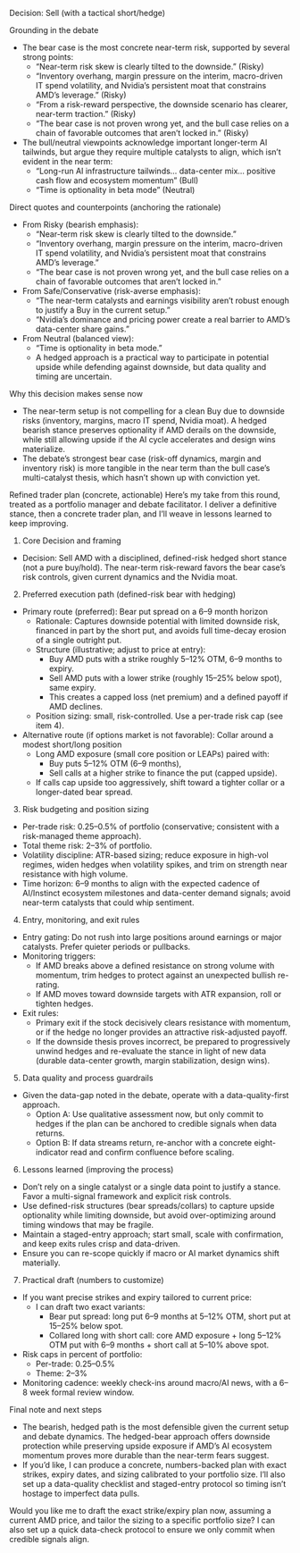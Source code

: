 Decision: Sell (with a tactical short/hedge)

Grounding in the debate
- The bear case is the most concrete near-term risk, supported by several strong points:
  - “Near-term risk skew is clearly tilted to the downside.” (Risky)
  - “Inventory overhang, margin pressure on the interim, macro-driven IT spend volatility, and Nvidia’s persistent moat that constrains AMD’s leverage.” (Risky)
  - “From a risk-reward perspective, the downside scenario has clearer, near-term traction.” (Risky)
  - “The bear case is not proven wrong yet, and the bull case relies on a chain of favorable outcomes that aren’t locked in.” (Risky)
- The bull/neutral viewpoints acknowledge important longer-term AI tailwinds, but argue they require multiple catalysts to align, which isn’t evident in the near term:
  - “Long-run AI infrastructure tailwinds… data-center mix… positive cash flow and ecosystem momentum” (Bull)
  - “Time is optionality in beta mode” (Neutral)

Direct quotes and counterpoints (anchoring the rationale)
- From Risky (bearish emphasis):
  - “Near-term risk skew is clearly tilted to the downside.”
  - “Inventory overhang, margin pressure on the interim, macro-driven IT spend volatility, and Nvidia’s persistent moat that constrains AMD’s leverage.”
  - “The bear case is not proven wrong yet, and the bull case relies on a chain of favorable outcomes that aren’t locked in.”
- From Safe/Conservative (risk-averse emphasis):
  - “The near-term catalysts and earnings visibility aren’t robust enough to justify a Buy in the current setup.”
  - “Nvidia’s dominance and pricing power create a real barrier to AMD’s data-center share gains.”
- From Neutral (balanced view):
  - “Time is optionality in beta mode.” 
  - A hedged approach is a practical way to participate in potential upside while defending against downside, but data quality and timing are uncertain.

Why this decision makes sense now
- The near-term setup is not compelling for a clean Buy due to downside risks (inventory, margins, macro IT spend, Nvidia moat). A hedged bearish stance preserves optionality if AMD derails on the downside, while still allowing upside if the AI cycle accelerates and design wins materialize.
- The debate’s strongest bear case (risk-off dynamics, margin and inventory risk) is more tangible in the near term than the bull case’s multi-catalyst thesis, which hasn’t shown up with conviction yet.

Refined trader plan (concrete, actionable)
Here’s my take from this round, treated as a portfolio manager and debate facilitator. I deliver a definitive stance, then a concrete trader plan, and I’ll weave in lessons learned to keep improving.

1) Core Decision and framing
- Decision: Sell AMD with a disciplined, defined-risk hedged short stance (not a pure buy/hold). The near-term risk-reward favors the bear case’s risk controls, given current dynamics and the Nvidia moat.

2) Preferred execution path (defined-risk bear with hedging)
- Primary route (preferred): Bear put spread on a 6–9 month horizon
  - Rationale: Captures downside potential with limited downside risk, financed in part by the short put, and avoids full time-decay erosion of a single outright put.
  - Structure (illustrative; adjust to price at entry):
    - Buy AMD puts with a strike roughly 5–12% OTM, 6–9 months to expiry.
    - Sell AMD puts with a lower strike (roughly 15–25% below spot), same expiry.
    - This creates a capped loss (net premium) and a defined payoff if AMD declines.
  - Position sizing: small, risk-controlled. Use a per-trade risk cap (see item 4).
- Alternative route (if options market is not favorable): Collar around a modest short/long position
  - Long AMD exposure (small core position or LEAPs) paired with:
    - Buy puts 5–12% OTM (6–9 months),
    - Sell calls at a higher strike to finance the put (capped upside).
  - If calls cap upside too aggressively, shift toward a tighter collar or a longer-dated bear spread.

3) Risk budgeting and position sizing
- Per-trade risk: 0.25–0.5% of portfolio (conservative; consistent with a risk-managed theme approach).
- Total theme risk: 2–3% of portfolio.
- Volatility discipline: ATR-based sizing; reduce exposure in high-vol regimes, widen hedges when volatility spikes, and trim on strength near resistance with high volume.
- Time horizon: 6–9 months to align with the expected cadence of AI/Instinct ecosystem milestones and data-center demand signals; avoid near-term catalysts that could whip sentiment.

4) Entry, monitoring, and exit rules
- Entry gating: Do not rush into large positions around earnings or major catalysts. Prefer quieter periods or pullbacks.
- Monitoring triggers:
  - If AMD breaks above a defined resistance on strong volume with momentum, trim hedges to protect against an unexpected bullish re-rating.
  - If AMD moves toward downside targets with ATR expansion, roll or tighten hedges.
- Exit rules:
  - Primary exit if the stock decisively clears resistance with momentum, or if the hedge no longer provides an attractive risk-adjusted payoff.
  - If the downside thesis proves incorrect, be prepared to progressively unwind hedges and re-evaluate the stance in light of new data (durable data-center growth, margin stabilization, design wins).

5) Data quality and process guardrails
- Given the data-gap noted in the debate, operate with a data-quality-first approach.
  - Option A: Use qualitative assessment now, but only commit to hedges if the plan can be anchored to credible signals when data returns.
  - Option B: If data streams return, re-anchor with a concrete eight-indicator read and confirm confluence before scaling.

6) Lessons learned (improving the process)
- Don’t rely on a single catalyst or a single data point to justify a stance. Favor a multi-signal framework and explicit risk controls.
- Use defined-risk structures (bear spreads/collars) to capture upside optionality while limiting downside, but avoid over-optimizing around timing windows that may be fragile.
- Maintain a staged-entry approach; start small, scale with confirmation, and keep exits rules crisp and data-driven.
- Ensure you can re-scope quickly if macro or AI market dynamics shift materially.

7) Practical draft (numbers to customize)
- If you want precise strikes and expiry tailored to current price:
  - I can draft two exact variants:
    - Bear put spread: long put 6–9 months at 5–12% OTM, short put at 15–25% below spot.
    - Collared long with short call: core AMD exposure + long 5–12% OTM put with 6–9 months + short call at 5–10% above spot.
- Risk caps in percent of portfolio:
  - Per-trade: 0.25–0.5%
  - Theme: 2–3%
- Monitoring cadence: weekly check-ins around macro/AI news, with a 6–8 week formal review window.

Final note and next steps
- The bearish, hedged path is the most defensible given the current setup and debate dynamics. The hedged-bear approach offers downside protection while preserving upside exposure if AMD’s AI ecosystem momentum proves more durable than the near-term fears suggest.
- If you’d like, I can produce a concrete, numbers-backed plan with exact strikes, expiry dates, and sizing calibrated to your portfolio size. I’ll also set up a data-quality checklist and staged-entry protocol so timing isn’t hostage to imperfect data pulls.

Would you like me to draft the exact strike/expiry plan now, assuming a current AMD price, and tailor the sizing to a specific portfolio size? I can also set up a quick data-check protocol to ensure we only commit when credible signals align.